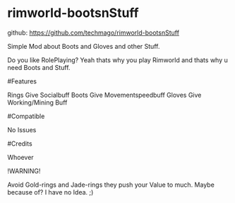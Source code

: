 # rimworld-bootsnStuff

github: https://github.com/techmago/rimworld-bootsnStuff

Simple Mod about Boots and Gloves and other Stuff. 

Do you like RolePlaying? Yeah thats why you play Rimworld and thats why u need Boots and Stuff. 

#Features 

Rings Give Socialbuff 
Boots Give Movementspeedbuff 
Gloves Give Working/Mining Buff 

#Compatible 

No Issues 

#Credits 

Whoever 

!WARNING! 

Avoid Gold-rings and Jade-rings 
they push your Value to much. Maybe because of? I have no Idea. ;)
